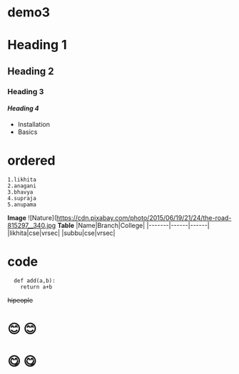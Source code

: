 # demo3
# Heading 1
## Heading 2
### Heading 3
#### ***Heading 4***
- Installation 
- Basics
# **ordered**
    1.likhita
    2.anagani
    3.bhavya
    4.supraja
    5.anupama
**Image**
![Nature](https://cdn.pixabay.com/photo/2015/06/19/21/24/the-road-815297__340.jpg
**Table**
|Name|Branch|College|
|-------|------|------|
|likhita|cse|vrsec|
|subbu|cse|vrsec|

# **code**
```
  def add(a,b):
    return a+b
 ```
 ~~hipeople~~
#  😊 :blush:
 
 # 😋 :yum:
